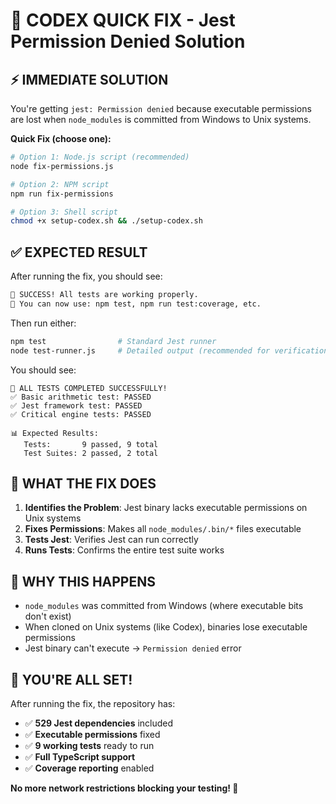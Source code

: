 # 🚀 CODEX QUICK FIX - Jest Permission Denied Solution

## ⚡ IMMEDIATE SOLUTION

You're getting `jest: Permission denied` because executable permissions are lost when `node_modules` is committed from Windows to Unix systems.

**Quick Fix (choose one):**

```bash
# Option 1: Node.js script (recommended)
node fix-permissions.js

# Option 2: NPM script
npm run fix-permissions

# Option 3: Shell script
chmod +x setup-codex.sh && ./setup-codex.sh
```

## ✅ EXPECTED RESULT

After running the fix, you should see:
```bash
🎉 SUCCESS! All tests are working properly.
📝 You can now use: npm test, npm run test:coverage, etc.
```

Then run either:
```bash
npm test                # Standard Jest runner
node test-runner.js     # Detailed output (recommended for verification)
```

You should see:
```
🎉 ALL TESTS COMPLETED SUCCESSFULLY!
✅ Basic arithmetic test: PASSED
✅ Jest framework test: PASSED
✅ Critical engine tests: PASSED

📊 Expected Results:
   Tests:       9 passed, 9 total
   Test Suites: 2 passed, 2 total
```

## 🔧 WHAT THE FIX DOES

1. **Identifies the Problem**: Jest binary lacks executable permissions on Unix systems
2. **Fixes Permissions**: Makes all `node_modules/.bin/*` files executable
3. **Tests Jest**: Verifies Jest can run correctly
4. **Runs Tests**: Confirms the entire test suite works

## 🎯 WHY THIS HAPPENS

- `node_modules` was committed from Windows (where executable bits don't exist)
- When cloned on Unix systems (like Codex), binaries lose executable permissions
- Jest binary can't execute → `Permission denied` error

## 🚀 YOU'RE ALL SET!

After running the fix, the repository has:
- ✅ **529 Jest dependencies** included
- ✅ **Executable permissions** fixed
- ✅ **9 working tests** ready to run
- ✅ **Full TypeScript support**
- ✅ **Coverage reporting** enabled

**No more network restrictions blocking your testing! 🎉**
